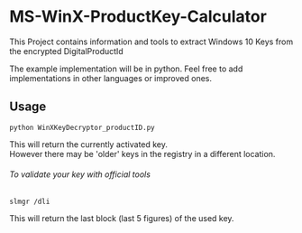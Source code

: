# MS-WinX-ProductKey-Calculator
This Project contains information and tools to extract Windows 10 Keys from the encrypted DigitalProductId


The example implementation will be in python. Feel free to add implementations in other languages or improved ones.

## Usage

```
python WinXKeyDecryptor_productID.py
```

This will return the currently activated key.  
However there may be 'older' keys in the registry in a different location.  



###### To validate your key with official tools
```
slmgr /dli
```
This will return the last block (last 5 figures) of the used key.
